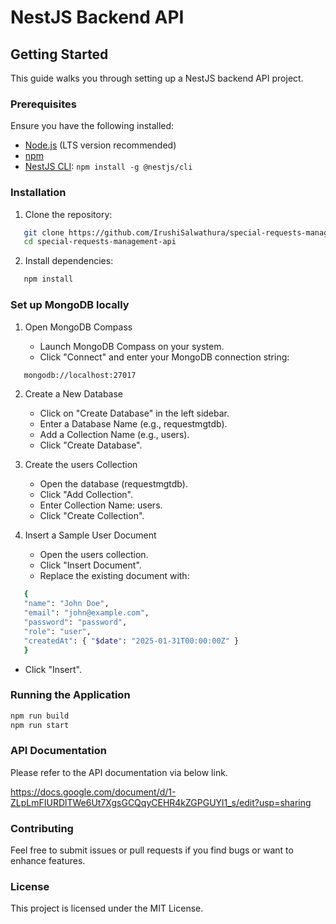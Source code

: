 # NestJS Backend API

## Getting Started
This guide walks you through setting up a NestJS backend API project.

### Prerequisites
Ensure you have the following installed:
- [Node.js](https://nodejs.org/) (LTS version recommended)
- [npm](https://www.npmjs.com/)
- [NestJS CLI](https://docs.nestjs.com/cli): `npm install -g @nestjs/cli`

### Installation
1. Clone the repository:
```bash
   git clone https://github.com/IrushiSalwathura/special-requests-management-api.git
   cd special-requests-management-api
```

2. Install dependencies:
```bash
   npm install
```

### Set up MongoDB locally

   1. Open MongoDB Compass

      * Launch MongoDB Compass on your system.
      * Click "Connect" and enter your MongoDB connection string:

```bash
   mongodb://localhost:27017
``` 

   2. Create a New Database

      * Click on "Create Database" in the left sidebar.
      * Enter a Database Name (e.g., requestmgtdb).
      * Add a Collection Name (e.g., users).
      * Click "Create Database".

   3. Create the users Collection

      * Open the database (requestmgtdb).
      * Click "Add Collection".
      * Enter Collection Name: users.
      * Click "Create Collection".

   4. Insert a Sample User Document

      * Open the users collection.
      * Click "Insert Document".
      * Replace the existing document with:
```bash      
   {
   "name": "John Doe",
   "email": "john@example.com",
   "password": "password",
   "role": "user",
   "createdAt": { "$date": "2025-01-31T00:00:00Z" }
   }
```

   * Click "Insert".
      

### Running the Application

```bash
npm run build
npm run start
```

### API Documentation
Please refer to the API documentation via below link.

https://docs.google.com/document/d/1-ZLpLmFIURDlTWe6Ut7XgsGCQqyCEHR4kZGPGUYl1_s/edit?usp=sharing

### Contributing
Feel free to submit issues or pull requests if you find bugs or want to enhance features.

### License
This project is licensed under the MIT License.
